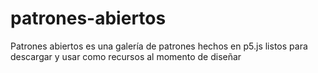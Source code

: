 # patrones-abiertos
Patrones abiertos es una galería de patrones hechos en p5.js listos para descargar y usar como recursos al momento de diseñar
